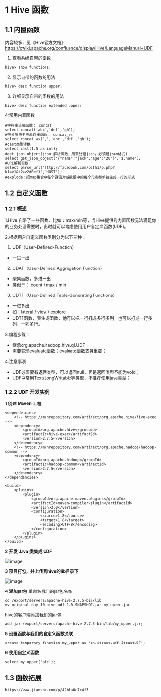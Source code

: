 # 1 Hive 函数

## 1.1 内置函数
内容较多，见《Hive官方文档》
https://cwiki.apache.org/confluence/display/Hive/LanguageManual+UDF

1. 查看系统自带的函数
``` 
hive> show functions;
```

2. 显示自带的函数的用法
``` 
hive> desc function upper;
```

3. 详细显示自带的函数的用法
``` 
hive> desc function extended upper;
```

4:常用内置函数
``` 
#字符串连接函数： concat
select concat('abc','def’,'gh');
#带分隔符字符串连接函数： concat_ws
select concat_ws(',','abc','def','gh');
#cast类型转换
select cast(1.5 as int);
#get_json_object(json 解析函数，用来处理json，必须是json格式)
select get_json_object('{"name":"jack","age":"20"}','$.name');
#URL解析函数
select parse_url('http://facebook.com/path1/p.php?k1=v1&k2=v2#Ref1','HOST');
#explode：把map集合中每个键值对或数组中的每个元素都单独生成一行的形式
```

## 1.2 自定义函数

### 1.2.1 概述
1.Hive 自带了一些函数，比如：max/min等，当Hive提供的内置函数无法满足你的业务处理需要时，此时就可以考虑使用用户自定义函数(UDF)。

2.根据用户自定义函数类别分为以下三种：
1. UDF（User-Defined-Function）
- 一进一出

2. UDAF（User-Defined Aggregation Function）
- 聚集函数，多进一出
- 类似于：	count / max / min

3. UDTF（User-Defined Table-Generating Functions）
- 一进多出
- 如：lateral / view / explore
- UDTF函数，表生成函数，他可以把一行打成多行多列，也可以打成一行多列，一列多行。

3.编程步骤：
- 继承org.apache.hadoop.hive.ql.UDF
- 需要实现evaluate函数；evaluate函数支持重载；

4.注意事项
- UDF必须要有返回类型，可以返回null，但是返回类型不能为void；
- UDF中常用Text/LongWritable等类型，不推荐使用java类型；

### 1.2.2 UDF 开发实例

**1 创建 Maven 工程**
``` 
<dependencies>
    <!-- https://mvnrepository.com/artifact/org.apache.hive/hive-exec -->
    <dependency>
        <groupId>org.apache.hive</groupId>
        <artifactId>hive-exec</artifactId>
        <version>2.7.5</version>
    </dependency>
    <!-- https://mvnrepository.com/artifact/org.apache.hadoop/hadoop- common -->
    <dependency>
        <groupId>org.apache.hadoop</groupId>
        <artifactId>hadoop-common</artifactId>
        <version>2.7.5</version>
    </dependency>
</dependencies>

<build>
    <plugins>
        <plugin>
            <groupId>org.apache.maven.plugins</groupId>
            <artifactId>maven-compiler-plugin</artifactId>
            <version>3.0</version>
            <configuration>
                <source>1.8</source>
                <target>1.8</target>
                <encoding>UTF-8</encoding>
            </configuration>
        </plugin>
    </plugins>
</build>
```

**2 开发 Java 类集成 UDF**

![image](https://user-images.githubusercontent.com/75486726/180710658-1310dbca-4e66-41b4-9330-262f2049b376.png)

**3 项目打包，并上传到hive的lib目录下**

![image](https://user-images.githubusercontent.com/75486726/180710711-61b858c8-1e9c-4cdd-acd2-05ff26ab8c8c.png)

**4 添加jar包**
重命名我们的jar包名称
``` 
cd /export/servers/apache-hive-2.7.5-bin/lib
mv original-day_10_hive_udf-1.0-SNAPSHOT.jar my_upper.jar
```


hive的客户端添加我们的jar包
``` 
add jar /export/servers/apache-hive-2.7.5-bin/lib/my_upper.jar;
```

**5 设置函数与我们的自定义函数关联**
``` 
create temporary function my_upper as 'cn.itcast.udf.ItcastUDF';
```

**6 使用自定义函数**
``` 
select my_upper('abc');
```

## 1.3 函数拓展
``` 
https://www.jianshu.com/p/42bfa0c7c4f3
```
